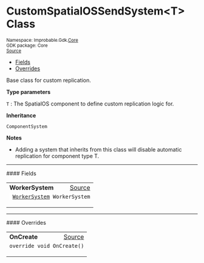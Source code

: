 
# CustomSpatialOSSendSystem&lt;T&gt; Class
<sup>
Namespace: Improbable.Gdk.<a href="{{urlRoot}}/api/core-index">Core</a><br/>
GDK package: Core<br/>
<a href="https://www.github.com/spatialos/gdk-for-unity/blob/88a422dc255ef1d47ee9385f226ca439f31c000b/workers/unity/Packages/io.improbable.gdk.core/Systems/CustomSpatialOSSendSystem.cs/#L15">Source</a>
<style>
a code {
                    padding: 0em 0.25em!important;
}
code {
                    background-color: #ffffff!important;
}
</style>
</sup>
<nav id="pageToc" class="page-toc"><ul><li><a href="#fields">Fields</a>
<li><a href="#overrides">Overrides</a>
</ul></nav>

</p>



<p>Base class for custom replication. </p>


</p>

<b>Type parameters</b>

<code>T</code> : The SpatialOS component to define custom replication logic for.


</p>

<b>Inheritance</b>

<code>ComponentSystem</code>


</p>

<b>Notes</b>

- Adding a system that inherits from this class will disable automatic replication for component type T. 





</p>
<hr style="width:100%; border-top-color:#d8d8d8" />
#### Fields


</p>




<table width="100%">
    <tr>
        <td style="border-right:none"><a id="workersystem"></a><b>WorkerSystem</b></td>
        <td style="border-left:none; text-align:right"><a href="https://www.github.com/spatialos/gdk-for-unity/blob/88a422dc255ef1d47ee9385f226ca439f31c000b/workers/unity/Packages/io.improbable.gdk.core/Systems/CustomSpatialOSSendSystem.cs/#L22">Source</a></td>
    </tr>
    <tr>
        <td colspan="2">
<code> <a href="{{urlRoot}}/api/core/worker-system">WorkerSystem</a> WorkerSystem</code></p>


</td>
    </tr>
</table>









</p>
<hr style="width:100%; border-top-color:#d8d8d8" />
#### Overrides


</p>




<table width="100%">
    <tr>
        <td style="border-right:none"><a id="oncreate"></a><b>OnCreate</b></td>
        <td style="border-left:none; text-align:right"><a href="https://www.github.com/spatialos/gdk-for-unity/blob/88a422dc255ef1d47ee9385f226ca439f31c000b/workers/unity/Packages/io.improbable.gdk.core/Systems/CustomSpatialOSSendSystem.cs/#L26">Source</a></td>
    </tr>
    <tr>
        <td colspan="2">
<code>override void OnCreate()</code></p>






</td>
    </tr>
</table>





